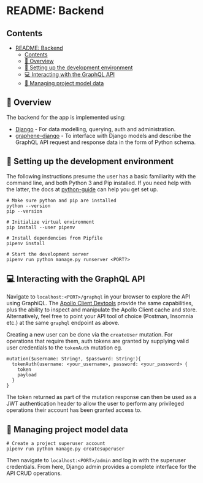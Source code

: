 # README: Backend

## Contents

- [README: Backend](#readme-backend)
  - [Contents](#contents)
  - [🔎 Overview](#-overview)
  - [🔧 Setting up the development environment](#-setting-up-the-development-environment)
  - [💻 Interacting with the GraphQL API](#-interacting-with-the-graphql-api)
  - [💼 Managing project model data](#-managing-project-model-data)

## 🔎 Overview

The backend for the app is implemented using:

- [Django](https://docs.djangoproject.com/en/3.0/intro/overview/) \- For data
  modelling, querying, auth and administration.
- [graphene-django](https://docs.graphene-python.org/en/latest/quickstart/) \-
  To interface with Django models and describe the GraphQL API request and
  response data in the form of Python schema.

## 🔧 Setting up the development environment

The following instructions presume the user has a basic familiarity with the
command line, and both Python 3 and Pip installed. If you need help with the
latter, the docs at
[python-guide](https://docs.python-guide.org/starting/installation/) can help
you get set up.

```shell
# Make sure python and pip are installed
python --version
pip --version

# Initialize virtual environment
pip install --user pipenv

# Install dependencies from Pipfile
pipenv install

# Start the development server
pipenv run python manage.py runserver <PORT?>
```

## 💻 Interacting with the GraphQL API

Navigate to `localhost:<PORT>/graphql` in your browser to explore the API using
GraphiQL. The [Apollo Client
Devtools](https://github.com/apollographql/apollo-client-devtools) provide the
same capabilities, plus the ability to inspect and manipulate the Apollo Client
cache and store. Alternatively, feel free to point your API tool of choice
(Postman, Insomnia etc.) at the same `graphql` endpoint as above.

Creating a new user can be done via the `createUser` mutation. For operations
that require them, auth tokens are granted by supplying valid user credentials
to the `tokenAuth` mutation eg.

```gql
mutation($username: String!, $password: String!){
  tokenAuth(username: <your_username>, password: <your_password> {
    token
    payload
  }
}
```

The token returned as part of the mutation response can then be used as a JWT
authentication header to allow the user to perform any privileged operations
their account has been granted access to.

## 💼 Managing project model data

```shell
# Create a project superuser account
pipenv run python manage.py createsuperuser
```

Then navigate to `localhost:<PORT>/admin` and log in with the superuser
credentials. From here, Django admin provides a complete interface for the API
CRUD operations.

